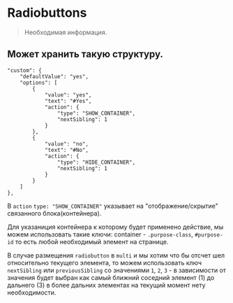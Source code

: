 # Radiobuttons

> Необходимая информация.

## Может хранить такую структуру.

```
"custom": {
	"defaultValue": "yes",
	"options": [
		{
			"value": "yes",
			"text": "#Yes",
			"action": {
				"type": "SHOW_CONTAINER",
				"nextSibling": 1
			}
		},
		{
			"value": "no",
			"text": "#No",
			"action": {
				"type": "HIDE_CONTAINER",
				"nextSibling": 1
			}
		}
	]
},
```

В `action` `type: "SHOW_CONTAINER"` указывает на "отображение/скрытие" связанного блока(контейнера).

Для указаниция контейнера к которому будет применено действие, мы можем использовать такие ключи:
container - `.purpose-class`, `#purpose-id` то есть любой необходимый элемент на странице.

В случае размещения `radiobutton` в `multi` и мы хотим что бы отсчет шел относительно текущего элемента, то можем использовать ключ `nextSibling` или `previousSibling` со значениями `1`, `2`, `3` - в зависимости от значения будет выбран как самый ближний соседний элемент (1) до дальнего (3) в более дальних элементах на текущий момент нету необходимости.